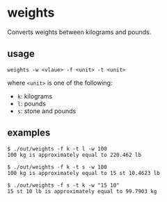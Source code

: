 # weights
Converts weights between kilograms and pounds.

## usage
```
weights -w <vlaue> -f <unit> -t <unit>
```

where `<unit>` is one of the following:
- `k`: kilograms
- `l`: pounds
- `s`: stone and pounds

## examples
```
$ ./out/weights -f k -t l -w 100
100 kg is approximately equal to 220.462 lb

$ ./out/weights -f k -t s -w 100
100 kg is approximately equal to 15 st 10.4623 lb

$ ./out/weights -f s -t k -w "15 10"
15 st 10 lb is approximately equal to 99.7903 kg
```
